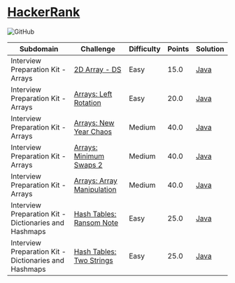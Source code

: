 # [HackerRank](https://www.hackerrank.com/)
![GitHub](https://img.shields.io/github/license/mashape/apistatus.svg?style=for-the-badge)

| Subdomain       |  Challenge      | Difficulty      |  Points         | Solution
|---------------- | --------------- | --------------- | --------------- | -------- |
Interview Preparation Kit - Arrays | [2D Array - DS](https://www.hackerrank.com/challenges/2d-array/problem) | Easy | 15.0 | [Java](./src/main/java/algorithms/arrays/HourGlass.java)
Interview Preparation Kit - Arrays | [Arrays: Left Rotation](https://www.hackerrank.com/challenges/ctci-array-left-rotation) | Easy | 20.0 | [Java](./src/main/java/algorithms/arrays/LeftRotation.java)
Interview Preparation Kit - Arrays | [Arrays: New Year Chaos](https://www.hackerrank.com/challenges/new-year-chaos/problem) | Medium | 40.0 | [Java](./src/main/java/algorithms/arrays/New_Year_Chaos.java)
Interview Preparation Kit - Arrays | [Arrays: Minimum Swaps 2](https://www.hackerrank.com/challenges/minimum-swaps-2/problem) | Medium | 40.0 | [Java](./src/main/java/algorithms/arrays/MinimumSwaps2.java)
Interview Preparation Kit - Arrays | [Arrays: Array Manipulation](https://www.hackerrank.com/challenges/crush/problem) | Medium | 40.0 | [Java](./src/main/java/algorithms/arrays/ArrayManipulation.java)
Interview Preparation Kit - Dictionaries and Hashmaps | [Hash Tables: Ransom Note](https://www.hackerrank.com/challenges/ctci-ransom-note/problem) | Easy | 25.0 | [Java](./src/main/java/algorithms/dictionariesAndHashMaps/RansomNote.java)
Interview Preparation Kit - Dictionaries and Hashmaps | [Hash Tables: Two Strings](https://www.hackerrank.com/challenges/two-strings/problem) | Easy | 25.0 | [Java](./src/main/java/algorithms/dictionariesAndHashMaps/TwoStrings.java)
